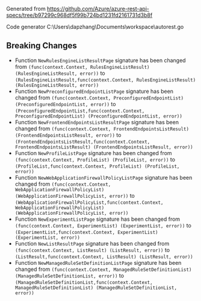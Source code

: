 
Generated from https://github.com/Azure/azure-rest-api-specs/tree/b97299c968df5f99b724bd1231fd2161731d3b8f

Code generator C:\Users\dapzhang\Documents\workspace\autorest.go

## Breaking Changes

- Function `NewRulesEngineListResultPage` signature has been changed from `(func(context.Context, RulesEngineListResult) (RulesEngineListResult, error))` to `(RulesEngineListResult,func(context.Context, RulesEngineListResult) (RulesEngineListResult, error))`
- Function `NewPreconfiguredEndpointListPage` signature has been changed from `(func(context.Context, PreconfiguredEndpointList) (PreconfiguredEndpointList, error))` to `(PreconfiguredEndpointList,func(context.Context, PreconfiguredEndpointList) (PreconfiguredEndpointList, error))`
- Function `NewFrontendEndpointsListResultPage` signature has been changed from `(func(context.Context, FrontendEndpointsListResult) (FrontendEndpointsListResult, error))` to `(FrontendEndpointsListResult,func(context.Context, FrontendEndpointsListResult) (FrontendEndpointsListResult, error))`
- Function `NewProfileListPage` signature has been changed from `(func(context.Context, ProfileList) (ProfileList, error))` to `(ProfileList,func(context.Context, ProfileList) (ProfileList, error))`
- Function `NewWebApplicationFirewallPolicyListPage` signature has been changed from `(func(context.Context, WebApplicationFirewallPolicyList) (WebApplicationFirewallPolicyList, error))` to `(WebApplicationFirewallPolicyList,func(context.Context, WebApplicationFirewallPolicyList) (WebApplicationFirewallPolicyList, error))`
- Function `NewExperimentListPage` signature has been changed from `(func(context.Context, ExperimentList) (ExperimentList, error))` to `(ExperimentList,func(context.Context, ExperimentList) (ExperimentList, error))`
- Function `NewListResultPage` signature has been changed from `(func(context.Context, ListResult) (ListResult, error))` to `(ListResult,func(context.Context, ListResult) (ListResult, error))`
- Function `NewManagedRuleSetDefinitionListPage` signature has been changed from `(func(context.Context, ManagedRuleSetDefinitionList) (ManagedRuleSetDefinitionList, error))` to `(ManagedRuleSetDefinitionList,func(context.Context, ManagedRuleSetDefinitionList) (ManagedRuleSetDefinitionList, error))`

